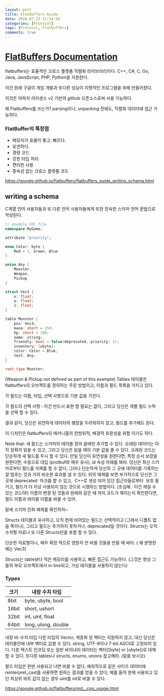 ```yaml
---
layout: post
title: FlatBuffers Guide
date: 2016-07-22 11:14:54
categories: [Protocol]
tags: [Protocol, Flatbuffers]
comments: true
---
```


# [FlatBuffers Documentation](https://google.github.io/flatbuffers/)

flatbuffers는 효율적인 크로스 플랫폼 직렬화 라이브러리이다.
C++, C#, C, Go, Java, JavaScript, PHP, Python을 지원한다.

이건 원래 구글이 게임 개발과 또다른 성능이 치명적인 프로그램을 위해 만들어졌다.

이것은 아파치 라이센스 v2 기반의 github 오픈소스로써 사용 가능하다.

왜 Flatbuffers를 쓰는가?
parsing이나, unpacking 전에도, 직렬화 데이터에 접근 가능하다.

### FlatBuffer의 특장점

* 메모리가 효율이 좋고, 빠르다.
* 유연하다.
* 경량 코드
* 강한 타입 처리
* 편리한 사용
* 종속성 없는 크로스 플랫폼 코드

<https://google.github.io/flatbuffers/flatbuffers_guide_writing_schema.html>

## writing a schema

C계열 언어 사용자들과 또 다른 언어 사용자들에게 또한 친숙한 스키마 언어 문법으로 작성된다.

~~~ cpp
// example IDL file
namespace MyGame;

attribute "priority";

enum Color: byte {
    Red = 1, Green, Blue
}

union Any {
    Monster,
    Weapon,
    Pickup
}

struct Vec3 {
    x: float;
    y: float;
    z: float;
}

table Monster {
    pos: Vec3;
    mana: short = 150;
    hp: short = 100;
    name: string;
    friendly: bool = false(deprecated, priority: 1);
    inventory: [ubyte];
    color: Color = Blue;
    test: Any;
}

root_type Monster;

~~~

(Weapon & Pickup not defined as part of this example)
Tables
테이블은 flatbuffers의 오브젝트를 정의하는 주된 방법이고, 이름과 필드 목록을 가지고 있다.

각 필드는 이름, 타입, 선택 사항으로 기본 값을 가진다.

각 필드의 선택 사항 : 이건 반드시 표현 할 필요는 없다, 그리고 당신은 개별 필드 누락을 선택 할 수 있다.

결과 같이, 당신은 유연하게 데이터의 팽창을 두려워하지 않고, 필드를 추가해도 된다.

이 디자인은 flatbuffers의 메커니즘의 전방위적, 배경적 호환성을 위함 이기도 하다.

Note that:
새 필드는 스키마의 테이블 정의 끝에만 추가할 수 있다. 오래된 데이터는 아직 정확히 읽을 수 있고, 그리고 당신은 읽을 때의 기본 값을 줄 수 있다.
오래된 코드는 단순하게 새 필드를 무시 할 수 있다.
만일 당신이 유연성을 원한다면, 특정 순서 보장을 원한다면, 수동으로 대입 (protbuf와 매우 유사), id 속성 아래를 봐라.
당신은 최신 스키마로부터 필드를 삭제를 할 수 없다, 그러나 단순하게 당신의 그 곳에 데이터를 기록하는 걸 멈추는 것과 거의 비슷한 효과를 낼 수 있다. 위의 예제를 보면 부가적으로 당신은 그 곳에 deprecated  마크를 할 수 있고,  C++로 생성 되어 있던 접근자들로부터  보호 될 거고, 필드가 더 이상 사용되지 않는 것으로 시행하는 방법이다. (조심해 : 이건 깨질 수 있는 코드야!)
이름이 변경 된 것들과 원래와 같은 때 까지 코드가 깨지는지 확인한다면, 필드 이름과 테이블 이름을 바꿀 수 있어.

밑에 스키마 진화 예제를 확인하자~

Structs
테이블과 유사하고, 오직 현재 비어있는 필드는 선택적이고 (그래서 디폴트 없음 쪽이나), 그리고 필드는 추가하지 못하거나, deprecated일 것이다.
Structs는 오직 수치형 자료나 또 다른 Structs만을 포함 할 수 있다.

단순한 자료형이나, 매우 확정 적으로 영원히 안 바뀔 것들을 만들 때 써라. ( 꽤 분명한 예는 Vec3)

Structs는 table보다 적은 메모리를 사용하고, 빠른 접근도 가능하다. (그것은 항상 그들의 부모 오브젝트에서 in-line되고, 가상 테이블을 사용하지 않는다)

### Types

크기|내장 수치 타입
---|---
8bit|byte, ubyte, bool
16bit|short, ushort
32bit|int, uint, float
64bit|long, ulong, double


내장 비-수치 타입
다른 타입의 Vector, 계층화 된 벡터는 지원하지 않고, 대신 당신은 테이블안에 내부 벡터로 감쌀 수 있다.
string, UTF-8이나 7-bit ASCII로 고정되어 있다. 다른 텍스트 인코딩 또는 일반 바이너리 데이터는 벡터([byte] or [ubyte])로 대체 할 수 있다.
또다른 tables나 structs, enums, unions 참고해라. (밑을 보시오)

필드 타입은 한번 사용되고 나면 바꿀 수 없다, 예외적으로 같은 사이즈 데이터에 reinterpret_cast를 사용하면 원하는 결과를 얻을 수 있다, 예를 들어 현재 사용되고 있던 최상위 비트 값이 없는 경우 uint를 int로 바꿀 수 있다.

<https://google.github.io/flatbuffers/md__cpp_usage.html>